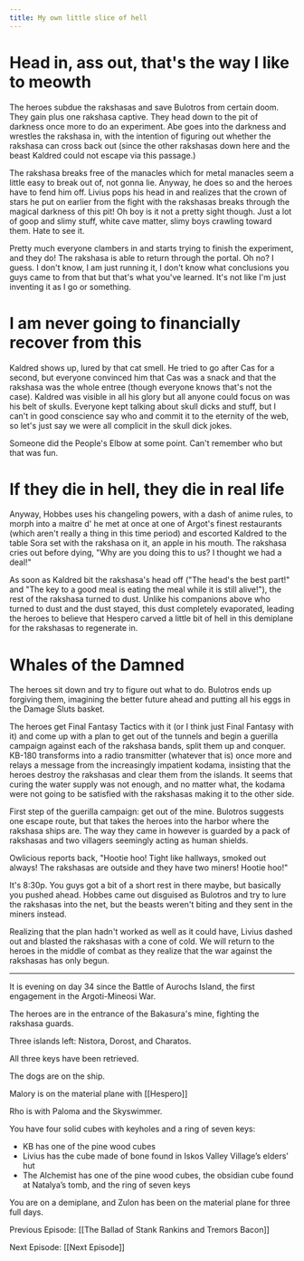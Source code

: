 ```yaml
---
title: My own little slice of hell
---
```


# Head in, ass out, that's the way I like to meowth

The heroes subdue the rakshasas and save Bulotros from certain doom. They gain plus one rakshasa captive. They head down to the pit of darkness once more to do an experiment. Abe goes into the darkness and wrestles the rakshasa in, with the intention of figuring out whether the rakshasa can cross back out (since the other rakshasas down here and the beast Kaldred could not escape via this passage.)

The rakshasa breaks free of the manacles which for metal manacles seem a little easy to break out of, not gonna lie. Anyway, he does so and the heroes have to fend him off. Livius pops his head in and realizes that the crown of stars he put on earlier from the fight with the rakshasas breaks through the magical darkness of this pit! Oh boy is it not a pretty sight though. Just a lot of goop and slimy stuff, white cave matter, slimy boys crawling toward them. Hate to see it. 

Pretty much everyone clambers in and starts trying to finish the experiment, and they do! The rakshasa is able to return through the portal. Oh no? I guess. I don't know, I am just running it, I don't know what conclusions you guys came to from that but that's what you've learned. It's not like I'm just inventing it as I go or something.

# I am never going to financially recover from this
Kaldred shows up, lured by that cat smell. He tried to go after Cas for a second, but everyone convinced him that Cas was a snack and that the rakshasa was the whole entree (though everyone knows that's not the case). Kaldred was visible in all his glory but all anyone could focus on was his belt of skulls. Everyone kept talking about skull dicks and stuff, but I can't in good conscience say who and commit it to the eternity of the web, so let's just say we were all complicit in the skull dick jokes.

Someone did the People's Elbow at some point. Can't remember who but that was fun.

# If they die in hell, they die in real life
Anyway, Hobbes uses his changeling powers, with a dash of anime rules, to morph into a maitre d' he met at once at one of Argot's finest restaurants (which aren't really a thing in this time period) and escorted Kaldred to the table Sora set with the rakshasa on it, an apple in his mouth. The rakshasa cries out before dying, "Why are you doing this to us? I thought we had a deal!"

As soon as Kaldred bit the rakshasa's head off ("The head's the best part!" and "The key to a good meal is eating the meal while it is still alive!"), the rest of the rakshasa turned to dust. Unlike his companions above who turned to dust and the dust stayed, this dust completely evaporated, leading the heroes to believe that Hespero carved a little bit of hell in this demiplane for the rakshasas to regenerate in. 

# Whales of the Damned
The heroes sit down and try to figure out what to do. Bulotros ends up forgiving them, imagining the better future ahead and putting all his eggs in the Damage Sluts basket.

The heroes get Final Fantasy Tactics with it (or I think just Final Fantasy with it) and come up with a plan to get out of the tunnels and begin a guerilla campaign against each of the rakshasa bands, split them up and conquer. KB-180 transforms into a radio transmitter (whatever that is) once more and relays a message from the increasingly impatient kodama, insisting that the heroes destroy the rakshasas and clear them from the islands. It seems that curing the water supply was not enough, and no matter what, the kodama were not going to be satisfied with the rakshasas making it to the other side.

First step of the guerilla campaign: get out of the mine. Bulotros suggests one escape route, but that takes the heroes into the harbor where the rakshasa ships are. The way they came in however is guarded by a pack of rakshasas and two villagers seemingly acting as human shields.

Owlicious reports back, "Hootie hoo! Tight like hallways, smoked out always! The rakshasas are outside and they have two miners! Hootie hoo!"

It's 8:30p. You guys got a bit of a short rest in there maybe, but basically you pushed ahead. Hobbes came out disguised as Bulotros and try to lure the rakshasas into the net, but the beasts weren't biting and they sent in the miners instead.

Realizing that the plan hadn't worked as well as it could have, Livius dashed out and blasted the rakshasas with a cone of cold. We will return to the heroes in the middle of combat as they realize that the war against the rakshasas has only begun.

---
It is evening on day 34 since the Battle of Aurochs Island, the first engagement in the Argoti-Mineosi War.

The heroes are in the entrance of the Bakasura's mine, fighting the rakshasa guards. 

Three islands left: Nistora, Dorost, and Charatos.

All three keys have been retrieved.

The dogs are on the ship.

Malory is on the material plane with [[Hespero]]

Rho is with Paloma and the Skyswimmer.

You have four solid cubes with keyholes and a ring of seven keys:

-   KB has one of the pine wood cubes
-   Livius has the cube made of bone found in Iskos Valley Village’s elders’ hut
-   The Alchemist has one of the pine wood cubes, the obsidian cube found at Natalya’s tomb, and the ring of seven keys

You are on a demiplane, and Zulon has been on the material plane for three full days.


Previous Episode: [[The Ballad of Stank Rankins and Tremors Bacon]]

Next Episode: [[Next Episode]]